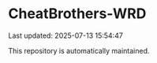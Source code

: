 # CheatBrothers-WRD

Last updated: 2025-07-13 15:54:47

This repository is automatically maintained.
